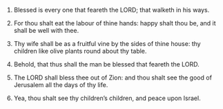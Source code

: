 1. Blessed is every one that feareth the LORD; that walketh in his
ways.

2. For thou shalt eat the labour of thine hands: happy shalt thou
be, and it shall be well with thee.

3. Thy wife shall be as a fruitful vine by the sides of thine
house: thy children like olive plants round about thy table.

4. Behold, that thus shall the man be blessed that feareth the
LORD.

5. The LORD shall bless thee out of Zion: and thou shalt see the
good of Jerusalem all the days of thy life.

6. Yea, thou shalt see thy children’s children, and peace upon
Israel.